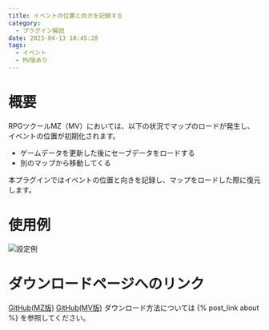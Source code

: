 ```yaml
---
title: イベントの位置と向きを記録する
category:
  - プラグイン解説
date: 2023-04-13 10:45:28
tags:
  - イベント
  - MV版あり
---
```


# 概要

RPGツクールMZ（MV）においては、以下の状況でマップのロードが発生し、イベントの位置が初期化されます。

- ゲームデータを更新した後にセーブデータをロードする
- 別のマップから移動してくる

本プラグインではイベントの位置と向きを記録し、マップをロードした際に復元します。

# 使用例

![設定例](event.png "設定例")

# ダウンロードページへのリンク

[GitHub(MZ版)](https://github.com/elleonard/DarkPlasma-MZ-Plugins/blob/release/DarkPlasma_SaveEventLocations.js)
[GitHub(MV版)](https://github.com/elleonard/DarkPlasma-MV-Plugins/blob/master/src/codes/SaveEventLocations/DarkPlasma_SaveEventLocations.js)
ダウンロード方法については {% post_link about %} を参照してください。
